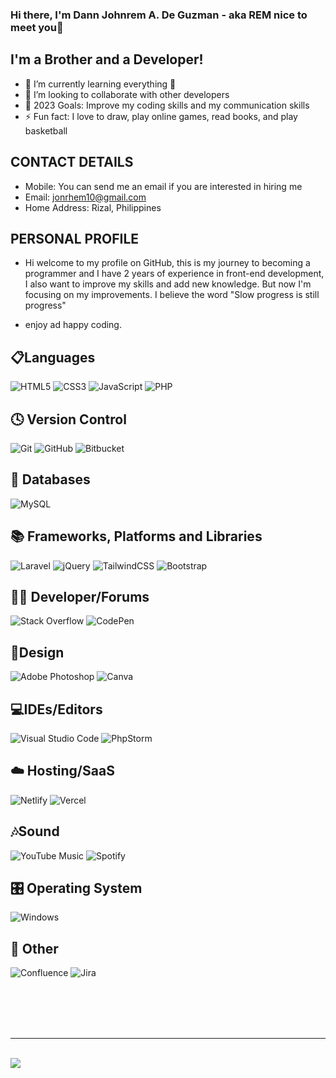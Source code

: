 ### Hi there, I'm Dann Johnrem A. De Guzman - aka REM nice to meet you👋
## I'm a Brother and a Developer!

- 🌱 I’m currently learning everything 🤣
- 👯 I’m looking to collaborate with other developers
- 🥅 2023 Goals: Improve my coding skills and my communication skills
- ⚡ Fun fact: I love to draw, play online games, read books, and play basketball

## CONTACT DETAILS
 - Mobile: You can send me an email if you are interested in hiring me
 - Email: jonrhem10@gmail.com
 - Home Address: Rizal, Philippines

## PERSONAL PROFILE
 - Hi welcome to my profile on GitHub, this is my journey to becoming a programmer and I have 2 years of experience in front-end development, I also want to improve my skills and add new knowledge. But now I'm focusing on my improvements. I believe the word "Slow progress is still progress"

 - enjoy ad happy coding.

## 📋Languages
 ![HTML5](https://img.shields.io/badge/html5-%23E34F26.svg?style=for-the-badge&logo=html5&logoColor=white)
 ![CSS3](https://img.shields.io/badge/CSS3-1572B6?style=for-the-badge&logo=css3&logoColor=white)
 ![JavaScript](https://img.shields.io/badge/JavaScript-323330?style=for-the-badge&logo=javascript&logoColor=F7DF1E)
 ![PHP](https://img.shields.io/badge/php-%23777BB4.svg?style=for-the-badge&logo=php&logoColor=white)
 
## 🕓 Version Control
 ![Git](https://img.shields.io/badge/git-%23F05033.svg?style=for-the-badge&logo=git&logoColor=white)
 ![GitHub](https://img.shields.io/badge/github-%23121011.svg?style=for-the-badge&logo=github&logoColor=white)
 ![Bitbucket](https://img.shields.io/badge/bitbucket-%230047B3.svg?style=for-the-badge&logo=bitbucket&logoColor=white)

## 💾 Databases
 ![MySQL](https://img.shields.io/badge/MySQL-00000F?style=for-the-badge&logo=mysql&logoColor=white)
 
## 📚 Frameworks, Platforms and Libraries
 ![Laravel](https://img.shields.io/badge/Laravel-FF2D20?style=for-the-badge&logo=laravel&logoColor=white)
 ![jQuery](https://img.shields.io/badge/jQuery-0769AD?style=for-the-badge&logo=jquery&logoColor=white)
 ![TailwindCSS](https://img.shields.io/badge/Tailwind_CSS-38B2AC?style=for-the-badge&logo=tailwind-css&logoColor=white)
 ![Bootstrap](https://img.shields.io/badge/Bootstrap-563D7C?style=for-the-badge&logo=bootstrap&logoColor=white)

## 🧑‍💻 Developer/Forums
 ![Stack Overflow](https://img.shields.io/badge/Stack_Overflow-FE7A16?style=for-the-badge&logo=stack-overflow&logoColor=white)
 ![CodePen](https://img.shields.io/badge/Codepen-000000?style=for-the-badge&logo=codepen&logoColor=white)

## 🎨Design
 ![Adobe Photoshop](https://img.shields.io/badge/adobe%20photoshop-%2331A8FF.svg?style=for-the-badge&logo=adobe%20photoshop&logoColor=white)
 ![Canva](https://img.shields.io/badge/Canva-%2300C4CC.svg?style=for-the-badge&logo=Canva&logoColor=white)

## 💻IDEs/Editors
 ![Visual Studio Code](https://img.shields.io/badge/Visual%20Studio%20Code-0078d7.svg?style=for-the-badge&logo=visual-studio-code&logoColor=white)
 ![PhpStorm](https://img.shields.io/badge/phpstorm-143?style=for-the-badge&logo=phpstorm&logoColor=black&color=black&labelColor=darkorchid)

## ☁️ Hosting/SaaS
 ![Netlify](	https://img.shields.io/badge/Netlify-00C7B7?style=for-the-badge&logo=netlify&logoColor=white)
 ![Vercel](https://img.shields.io/badge/vercel-%23000000.svg?style=for-the-badge&logo=vercel&logoColor=white)
 
## 🎶Sound
 ![YouTube Music](https://img.shields.io/badge/YouTube_Music-FF0000?style=for-the-badge&logo=youtube-music&logoColor=white)
 ![Spotify](https://img.shields.io/badge/Spotify-1ED760?style=for-the-badge&logo=spotify&logoColor=white)
 
## 🎛️ Operating System
 ![Windows](https://img.shields.io/badge/Windows-0078D6?style=for-the-badge&logo=windows&logoColor=white)

## 🥅 Other
 ![Confluence](https://img.shields.io/badge/confluence-%23172BF4.svg?style=for-the-badge&logo=confluence&logoColor=white)
 ![Jira](https://img.shields.io/badge/jira-%230A0FFF.svg?style=for-the-badge&logo=jira&logoColor=white)

<br>
<br>

[website]: https://dannportfolio.netlify.com
[laravelApp]: https://github.com/DannJohnrem/PIZZAHOUSE
[twitter]: https://twitter.com/AJohnrem
[youtube]: https://www.youtube.com/channel/UCGuNwKbOl-NBaApHOi0zaPA?view_as=subscriber
[instagram]: https://www.instagram.com/djadgq/
[linkedin]: https://www.linkedin.com/in/dann-johnrem-de-guzman-97233319b/

<br>
<br>

----

<br>

<img src="https://i.ibb.co/0MZzJ2d/download.png" border="0">
